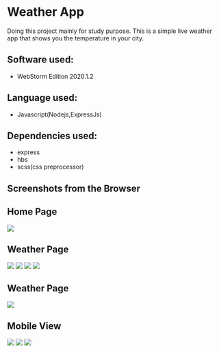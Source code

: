 # Weather App 

Doing this project mainly for study purpose. This is a simple live weather app that shows you the temperature in your city.

## Software used:
 * WebStorm Edition 2020.1.2

## Language used:
 * Javascript(Nodejs,ExpressJs)

## Dependencies used:
 * express
 * hbs
 * scss(css preprocessor)
 
 ## Screenshots from the Browser
 
 ## Home Page 
 ![](screenshoot/homePage.png.jpg)
 
 ## Weather Page
 ![](screenshoot/weatherPage.png.jpg)
 ![](screenshoot/weatherPage2.png.jpg)
 ![](screenshoot/weatherPage3.jpg)
 ![](screenshoot/weatherPage4.jpg)
 
  ## Weather Page
 ![](screenshoot/AboutPage.png.jpg)
 
  ## Mobile View
 ![](screenshoot/mobileViewHome.jpg)        ![](screenshoot/mobileViewWeater2.jpg) ![](screenshoot/mobileViewAbout.jpg)
 
